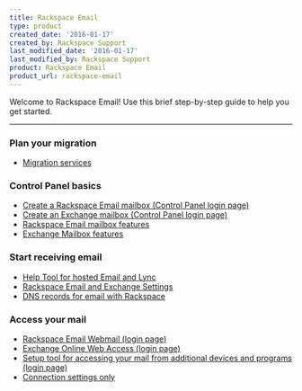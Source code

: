 ```yaml
---
title: Rackspace Email
type: product
created_date: '2016-01-17'
created_by: Rackspace Support
last_modified_date: '2016-01-17'
last_modified_by: Rackspace Support
product: Rackspace Email
product_url: rackspace-email
---
```


<p class="lead" markdown="1">Welcome to Rackspace Email! Use this brief step-by-step guide to help you get started.</p>

<hr />

###  Plan your migration

- [Migration services](/how-to/email-migration-services)

###  Control Panel basics

- [Create a Rackspace Email mailbox (Control Panel login page)](https://cp.rackspace.com/EmailHosting/Mail/Mailboxes/List.aspx)
- [Create an Exchange mailbox (Control Panel login page)](https://cp.rackspace.com/Exchange/Mail/Mailboxes/List.aspx)
- [Rackspace Email mailbox features](/how-to/rackspace-email-mailbox-features)
- [Exchange Mailbox features](/how-to/exchange-email-mailbox-features)

###  Start receiving email

- [Help Tool for hosted Email and Lync](/how-to/help-tool-for-hosted-email-and-skype-for-business)
- [Rackspace Email and Exchange Settings](/how-to/rackspace-email-and-hosted-exchange-settings)
- [DNS records for email with Rackspace](/how-to/set-up-dns-records-for-cloud-office-email-and-skype-for-business)

###  Access your mail

- [Rackspace Email Webmail (login page)](https://apps.rackspace.com/index.php)
- [Exchange Online Web Access (login page)](https://apps.rackspace.com/index.php)
- [Setup tool for accessing your mail from additional devices and programs (login page)](https://emailhelp.rackspace.com/)
- [Connection settings only](/how-to/rackspace-email-and-hosted-exchange-settings)
